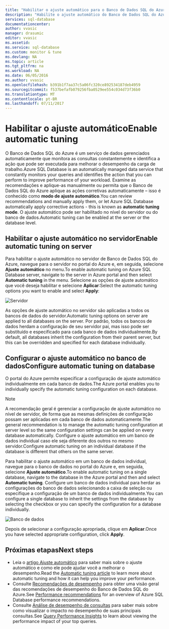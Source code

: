 ```yaml
---
title: "Habilitar o ajuste automático para o Banco de Dados SQL do Azure | Microsoft Docs"
description: "Habilite o ajuste automático do Banco de Dados SQL do Azure com facilidade."
services: sql-database
documentationcenter: 
author: vvasic
manager: drasumic
editor: vvasic
ms.assetid: 
ms.service: sql-database
ms.custom: monitor & tune
ms.devlang: NA
ms.topic: article
ms.tgt_pltfrm: na
ms.workload: NA
ms.date: 06/05/2016
ms.author: vvasic
ms.openlocfilehash: b391b1f7aa37c5a06fc320ce892534187deb4959
ms.sourcegitcommit: f537befafb079256fba0529ee554c034d73f36b0
ms.translationtype: MT
ms.contentlocale: pt-BR
ms.lasthandoff: 07/11/2017
---
```

# <a name="enable-automatic-tuning"></a><span data-ttu-id="6254f-103">Habilitar o ajuste automático</span><span class="sxs-lookup"><span data-stu-id="6254f-103">Enable automatic tuning</span></span>

<span data-ttu-id="6254f-104">O Banco de Dados SQL do Azure é um serviço de dados gerenciados automaticamente que monitora as consultas constantemente e identifica a ação que pode ser executada para melhorar o desempenho da carga de trabalho.</span><span class="sxs-lookup"><span data-stu-id="6254f-104">Azure SQL Database is an automatically managed data service that constantly monitors your queries and identifies the action that you can perform to improve performance of your workload.</span></span> <span data-ttu-id="6254f-105">Examine as recomendações e aplique-as manualmente ou permita que o Banco de Dados SQL do Azure aplique as ações corretivas automaticamente – isso é conhecido como **modo de ajuste automático**.</span><span class="sxs-lookup"><span data-stu-id="6254f-105">You can review recommendations and manually apply them, or let Azure SQL Database automatically apply corrective actions - this is known as **automatic tuning mode**.</span></span> <span data-ttu-id="6254f-106">O ajuste automático pode ser habilitado no nível do servidor ou do banco de dados.</span><span class="sxs-lookup"><span data-stu-id="6254f-106">Automatic tuning can be enabled at the server or the database level.</span></span>

## <a name="enable-automatic-tuning-on-server"></a><span data-ttu-id="6254f-107">Habilitar o ajuste automático no servidor</span><span class="sxs-lookup"><span data-stu-id="6254f-107">Enable automatic tuning on server</span></span>

<span data-ttu-id="6254f-108">Para habilitar o ajuste automático no servidor de Banco de Dados SQL do Azure, navegue para o servidor no portal do Azure e, em seguida, selecione **Ajuste automático** no menu.</span><span class="sxs-lookup"><span data-stu-id="6254f-108">To enable automatic tuning on Azure SQL Database server, navigate to the server in Azure portal and then select **Automatic tuning** in the menu.</span></span> <span data-ttu-id="6254f-109">Selecione as opções de ajuste automático que você deseja habilitar e selecione **Aplicar**:</span><span class="sxs-lookup"><span data-stu-id="6254f-109">Select the automatic tuning options you want to enable and select **Apply**:</span></span>

![Servidor](./media/sql-database-automatic-tuning-enable/server.png)

<span data-ttu-id="6254f-111">As opções de ajuste automático no servidor são aplicadas a todos os bancos de dados do servidor.</span><span class="sxs-lookup"><span data-stu-id="6254f-111">Automatic tuning options on server are applied to all databases on the server.</span></span> <span data-ttu-id="6254f-112">Por padrão, todos os bancos de dados herdam a configuração de seu servidor pai, mas isso pode ser substituído e especificado para cada banco de dados individualmente.</span><span class="sxs-lookup"><span data-stu-id="6254f-112">By default, all databases inherit the configuration from their parent server, but this can be overridden and specified for each database individually.</span></span>

## <a name="configure-automatic-tuning-on-database"></a><span data-ttu-id="6254f-113">Configurar o ajuste automático no banco de dados</span><span class="sxs-lookup"><span data-stu-id="6254f-113">Configure automatic tuning on database</span></span>

<span data-ttu-id="6254f-114">O portal do Azure permite especificar a configuração de ajuste automático individualmente em cada banco de dados.</span><span class="sxs-lookup"><span data-stu-id="6254f-114">The Azure portal enables you to individually specify the automatic tuning configuration on each database.</span></span>

> [!NOTE]
> <span data-ttu-id="6254f-115">A recomendação geral é gerenciar a configuração de ajuste automático no nível de servidor, de forma que as mesmas definições de configuração possam ser aplicadas em cada banco de dados automaticamente.</span><span class="sxs-lookup"><span data-stu-id="6254f-115">The general recommendation is to manage the automatic tuning configuration at server level so the same configuration settings can be applied on every database automatically.</span></span> <span data-ttu-id="6254f-116">Configure o ajuste automático em um banco de dados individual caso ele seja diferente dos outros no mesmo servidor.</span><span class="sxs-lookup"><span data-stu-id="6254f-116">Configure automatic tuning on an individual database if the database is different that others on the same server.</span></span>
>

<span data-ttu-id="6254f-117">Para habilitar o ajuste automático em um banco de dados individual, navegue para o banco de dados no portal do Azure e, em seguida, selecione **Ajuste automático**.</span><span class="sxs-lookup"><span data-stu-id="6254f-117">To enable automatic tuning on a single database, navigate to the database in the Azure portal and then and select **Automatic tuning**.</span></span> <span data-ttu-id="6254f-118">Configure um banco de dados individual para herdar as configurações do banco de dados selecionando a caixa de seleção ou especifique a configuração de um banco de dados individualmente.</span><span class="sxs-lookup"><span data-stu-id="6254f-118">You can configure a single database to inherit the settings from the database by selecting the checkbox or you can specify the configuration for a database individually.</span></span>

![Banco de dados](./media/sql-database-automatic-tuning-enable/database.png)

<span data-ttu-id="6254f-120">Depois de selecionar a configuração apropriada, clique em **Aplicar**.</span><span class="sxs-lookup"><span data-stu-id="6254f-120">Once you have selected appropriate configuration, click **Apply**.</span></span>

## <a name="next-steps"></a><span data-ttu-id="6254f-121">Próximas etapas</span><span class="sxs-lookup"><span data-stu-id="6254f-121">Next steps</span></span>
* <span data-ttu-id="6254f-122">Leia o [artigo Ajuste automático](sql-database-automatic-tuning.md) para saber mais sobre o ajuste automático e como ele pode ajudar você a melhorar o desempenho.</span><span class="sxs-lookup"><span data-stu-id="6254f-122">Read the [Automatic tuning article](sql-database-automatic-tuning.md) to learn more about automatic tuning and how it can help you improve your performance.</span></span>
* <span data-ttu-id="6254f-123">Consulte [Recomendações de desempenho](sql-database-advisor.md) para obter uma visão geral das recomendações de desempenho do Banco de Dados SQL do Azure.</span><span class="sxs-lookup"><span data-stu-id="6254f-123">See [Performance recommendations](sql-database-advisor.md) for an overview of Azure SQL Database performance recommendations.</span></span>
* <span data-ttu-id="6254f-124">Consulte [Análise de desempenho de consultas](sql-database-query-performance.md) para saber mais sobre como visualizar o impacto no desempenho de suas principais consultas.</span><span class="sxs-lookup"><span data-stu-id="6254f-124">See [Query Performance Insights](sql-database-query-performance.md) to learn about viewing the performance impact of your top queries.</span></span>
